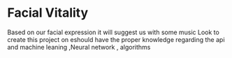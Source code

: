 # Facial Vitality
 Based on our facial expression it will suggest us with some music
Look to create this project on eshould have the proper knowledge regarding the api and machine leaning ,Neural network , algorithms

